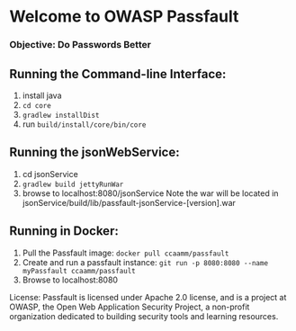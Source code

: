 # Welcome to OWASP Passfault
### Objective: Do Passwords Better


## Running the Command-line Interface:
1. install java
2. `cd core`
3. `gradlew installDist`
4. run `build/install/core/bin/core`


## Running the jsonWebService:
1. cd jsonService
2. `gradlew build jettyRunWar`
3. browse to localhost:8080/jsonService
Note the war will be located in jsonService/build/lib/passfault-jsonService-[version].war

## Running in Docker:
1. Pull the Passfault image: `docker pull ccaamm/passfault`
2. Create and run a passfault instance: `git run -p 8080:8080 --name myPassfault ccaamm/passfault`
3. Browse to localhost:8080

License: Passfault is licensed under Apache 2.0 license, and is a project at OWASP, the Open Web Application Security Project, a non-profit organization dedicated to building security tools and learning resources.
